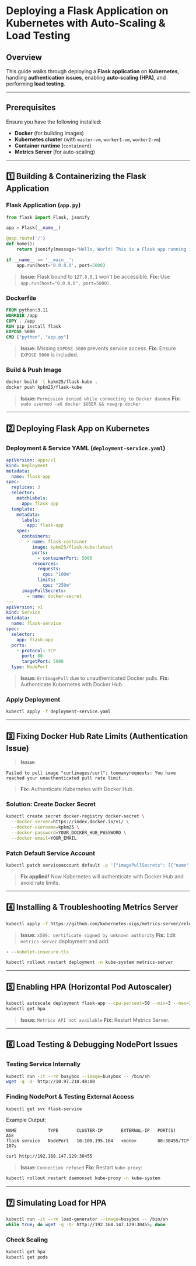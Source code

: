 
#  **Deploying a Flask Application on Kubernetes with Auto-Scaling & Load Testing**

## **Overview**
This guide walks through deploying a **Flask application** on **Kubernetes**, handling **authentication issues**, enabling **auto-scaling (HPA)**, and performing **load testing**.

---

## **Prerequisites**
Ensure you have the following installed:
- **Docker** (for building images)
- **Kubernetes cluster** (with `master-vm`, `worker1-vm`, `worker2-vm`)
- **Container runtime** (`containerd`)
- **Metrics Server** (for auto-scaling)

---

## **1️⃣ Building & Containerizing the Flask Application**

### **Flask Application (`app.py`)**
```python
from flask import Flask, jsonify

app = Flask(__name__)

@app.route('/')
def home():
    return jsonify(message="Hello, World! This is a Flask app running in Docker.")

if __name__ == '__main__':
    app.run(host='0.0.0.0', port=5000)
```
> **Issue:** Flask bound to `127.0.0.1` won't be accessible.
> **Fix:** Use `app.run(host="0.0.0.0", port=5000)`.

### **Dockerfile**
```dockerfile
FROM python:3.11
WORKDIR /app
COPY . /app
RUN pip install flask
EXPOSE 5000
CMD ["python", "app.py"]
```
> **Issue:** Missing `EXPOSE 5000` prevents service access.
> **Fix:** Ensure `EXPOSE 5000` is included.

### **Build & Push Image**
```bash
docker build -t kpkm25/flask-kube .
docker push kpkm25/flask-kube
```
> **Issue:** `Permission denied while connecting to Docker daemon`
> **Fix:** `sudo usermod -aG docker $USER && newgrp docker`

---

## **2️⃣ Deploying Flask App on Kubernetes**

### **Deployment & Service YAML (`deployment-service.yaml`)**
```yaml
apiVersion: apps/v1
kind: Deployment
metadata:
  name: flask-app
spec:
  replicas: 3
  selector:
    matchLabels:
      app: flask-app
  template:
    metadata:
      labels:
        app: flask-app
    spec:
      containers:
        - name: flask-container
          image: kpkm25/flask-kube:latest
          ports:
            - containerPort: 5000
          resources:
            requests:
              cpu: "100m"
            limits:
              cpu: "250m"
      imagePullSecrets:
        - name: docker-secret
---
apiVersion: v1
kind: Service
metadata:
  name: flask-service
spec:
  selector:
    app: flask-app
  ports:
    - protocol: TCP
      port: 80
      targetPort: 5000
  type: NodePort
```
> **Issue:** `ErrImagePull` due to unauthenticated Docker pulls.
> **Fix:** Authenticate Kubernetes with Docker Hub.

### **Apply Deployment**
```bash
kubectl apply -f deployment-service.yaml
```

---

## **3️⃣ Fixing Docker Hub Rate Limits (Authentication Issue)**
> **Issue:**
```
Failed to pull image "curlimages/curl": toomanyrequests: You have reached your unauthenticated pull rate limit.
```
> **Fix:** Authenticate Kubernetes with Docker Hub.

### **Solution: Create Docker Secret**
```bash
kubectl create secret docker-registry docker-secret \
  --docker-server=https://index.docker.io/v1/ \
  --docker-username=kpkm25 \
  --docker-password=YOUR_DOCKER_HUB_PASSWORD \
  --docker-email=YOUR_EMAIL
```

### **Patch Default Service Account**
```bash
kubectl patch serviceaccount default -p '{"imagePullSecrets": [{"name": "docker-secret"}]}'
```
> **Fix applied!** Now Kubernetes will authenticate with Docker Hub and avoid rate limits.

---

## **4️⃣ Installing & Troubleshooting Metrics Server**
```bash
kubectl apply -f https://github.com/kubernetes-sigs/metrics-server/releases/latest/download/components.yaml
```
> **Issue:** `x509: certificate signed by unknown authority`
> **Fix:** Edit `metrics-server` deployment and add:
```yaml
- --kubelet-insecure-tls
```
```bash
kubectl rollout restart deployment -n kube-system metrics-server
```

---

## **5️⃣ Enabling HPA (Horizontal Pod Autoscaler)**
```bash
kubectl autoscale deployment flask-app --cpu-percent=50 --min=3 --max=10
kubectl get hpa
```
> **Issue:** `Metrics API not available`
> **Fix:** Restart Metrics Server.

---

## **6️⃣ Load Testing & Debugging NodePort Issues**

### **Testing Service Internally**
```bash
kubectl run -it --rm busybox --image=busybox -- /bin/sh
wget -q -O- http://10.97.210.48:80
```

### **Finding NodePort & Testing External Access**
```bash
kubectl get svc flask-service
```
Example Output:
```
NAME            TYPE       CLUSTER-IP       EXTERNAL-IP   PORT(S)        AGE
flask-service   NodePort   10.100.195.164   <none>        80:30455/TCP   107s
```
```bash
curl http://192.168.147.129:30455
```
> **Issue:** `Connection refused`
> **Fix:** Restart `kube-proxy`:
```bash
kubectl rollout restart daemonset kube-proxy -n kube-system
```

---

## **7️⃣ Simulating Load for HPA**
```bash
kubectl run -it --rm load-generator --image=busybox -- /bin/sh
while true; do wget -q -O- http://192.168.147.129:30455; done
```

### **Check Scaling**
```bash
kubectl get hpa
kubectl get pods
```



